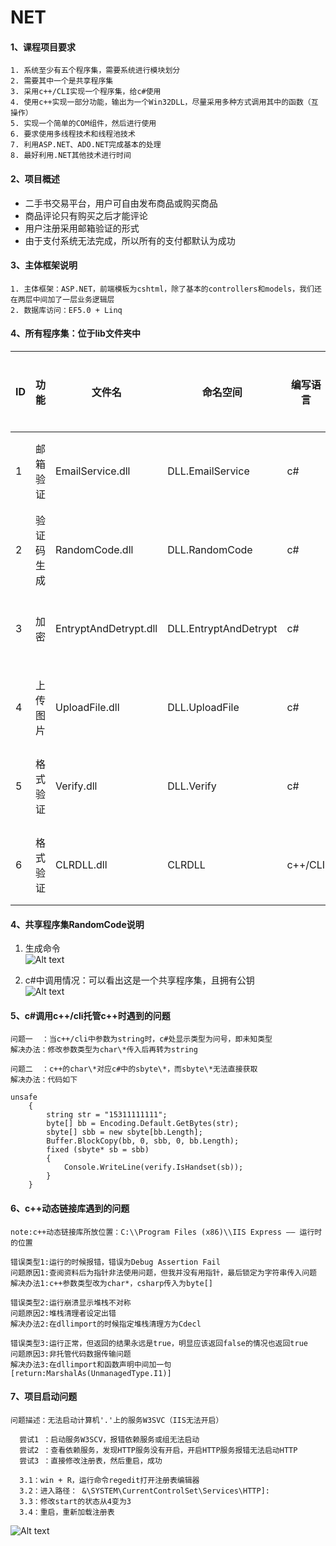 # NET
#### **1、课程项目要求**
    1. 系统至少有五个程序集，需要系统进行模块划分
    2. 需要其中一个是共享程序集
    3. 采用c++/CLI实现一个程序集，给c#使用
    4. 使用c++实现一部分功能，输出为一个Win32DLL，尽量采用多种方式调用其中的函数（互操作）
    5. 实现一个简单的COM组件，然后进行使用
    6. 要求使用多线程技术和线程池技术
    7. 利用ASP.NET、ADO.NET完成基本的处理
    8. 最好利用.NET其他技术进行时间
#### **2、项目概述**
  - 二手书交易平台，用户可自由发布商品或购买商品
  - 商品评论只有购买之后才能评论
  - 用户注册采用邮箱验证的形式
  - 由于支付系统无法完成，所以所有的支付都默认为成功
#### **3、主体框架说明**
    1. 主体框架：ASP.NET，前端模板为cshtml，除了基本的controllers和models，我们还在两层中间加了一层业务逻辑层  
    2. 数据库访问：EF5.0 + Linq  
#### **4、所有程序集：位于lib文件夹中**   
  
|ID|功能|文件名|命名空间|编写语言|程序集类型|备注|
|---|---|---|----|---|---|---|
|1|邮箱验证|EmailService.dll|DLL.EmailService|c#|私有程序集|要在web.config配置|
|2|验证码生成|RandomCode.dll|DLL.RandomCode|c#|共享程序集|-|
|3|加密|EntryptAndDetrypt.dll|DLL.EntryptAndDetrypt|c#|私有程序集|-|
|4|上传图片|UploadFile.dll|DLL.UploadFile|c#|私有程序集|-|
|5|格式验证|Verify.dll|DLL.Verify|c#|私有程序集|-|
|6|格式验证|CLRDLL.dll|CLRDLL|c++/CLI|私有程序集|-|

#### **4、共享程序集RandomCode说明**
1. 生成命令  
![Alt text](https://github.com/justPlay197/NET/blob/master/images/%E6%B7%BB%E5%8A%A0%E5%85%B1%E4%BA%AB%E7%A8%8B%E5%BA%8F%E9%9B%86.png?raw=true)  

2. c#中调用情况：可以看出这是一个共享程序集，且拥有公钥  
![Alt text](https://github.com/justPlay197/NET/blob/master/images/%E5%85%B1%E4%BA%AB%E7%A8%8B%E5%BA%8F%E9%9B%86RandomCode.png?raw=true)

#### **5、c#调用c++/cli托管c++时遇到的问题**
    问题一  ：当c++/cli中参数为string时，c#处显示类型为问号，即未知类型  
    解决办法：修改参数类型为char\*传入后再转为string  
  
    问题二  ：c++的char\*对应c#中的sbyte\*，而sbyte\*无法直接获取  
    解决办法：代码如下  
```
unsafe
    {
        string str = "15311111111";
        byte[] bb = Encoding.Default.GetBytes(str);
        sbyte[] sbb = new sbyte[bb.Length];
        Buffer.BlockCopy(bb, 0, sbb, 0, bb.Length);
        fixed (sbyte* sb = sbb)
        {
            Console.WriteLine(verify.IsHandset(sb));
        }
    }
```
#### **6、c++动态链接库遇到的问题**
    note:c++动态链接库所放位置：C:\\Program Files (x86)\\IIS Express —— 运行时的位置  
    
    错误类型1:运行的时候报错，错误为Debug Assertion Fail
    问题原因1:查阅资料后为指针非法使用问题，但我并没有用指针，最后锁定为字符串传入问题
    解决办法1:c++参数类型改为char*，csharp传入为byte[]

    错误类型2:运行崩溃显示堆栈不对称
    问题原因2:堆栈清理者设定出错
    解决办法2:在dllimport的时候指定堆栈清理方为Cdecl

    错误类型3:运行正常，但返回的结果永远是true，明显应该返回false的情况也返回true
    问题原因3:非托管代码数据传输问题
    解决办法3:在dllimport和函数声明中间加一句[return:MarshalAs(UnmanagedType.I1)]
#### **7、项目启动问题**
    问题描述：无法启动计算机'.'上的服务W3SVC（IIS无法开启）
      
      尝试1 ：启动服务W3SCV，报错依赖服务或组无法启动
      尝试2 ：查看依赖服务，发现HTTP服务没有开启，开启HTTP服务报错无法启动HTTP
      尝试3 ：直接修改注册表，然后重启，成功
        
      3.1：win + R，运行命令regedit打开注册表编辑器
      3.2：进入路径： &\SYSTEM\CurrentControlSet\Services\HTTP]:
      3.3：修改start的状态从4变为3
      3.4：重启，重新加载注册表
![Alt text](https://github.com/justPlay197/NET/blob/master/images/%E5%BC%80%E5%90%AFHTTP%E6%9C%8D%E5%8A%A1.png?raw=true)  
